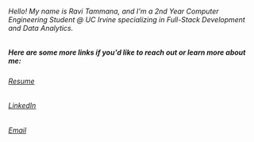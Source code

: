 ###### Hello! My name is Ravi Tammana, and I'm a 2nd Year Computer Engineering Student @ UC Irvine specializing in Full-Stack Development and Data Analytics. 

##### Here are some more links if you'd like to reach out or learn more about me:
###### [Resume](https://drive.google.com/file/d/1oB2woCp5C-SelUqaCpFUCKz9fw0AQXxv/view?usp=drive_link])
###### [LinkedIn](https://www.linkedin.com/in/ravi-tammana)
###### [Email](tammanaravit25@gmail.com)
<!--
**Raviteja-Tammana/Raviteja-Tammana** is a ✨ _special_ ✨ repository because its `README.md` (this file) appears on your GitHub profile.

Here are some ideas to get you started:

- 🔭 I’m currently working on ...
- 🌱 I’m currently learning ...
- 👯 I’m looking to collaborate on ...
- 🤔 I’m looking for help with ...
- 💬 Ask me about ...
- 📫 How to reach me: ...
- 😄 Pronouns: ...
- ⚡ Fun fact: ...
-->

